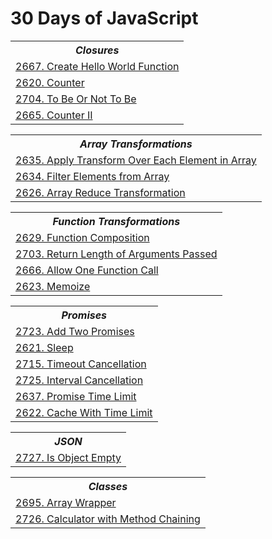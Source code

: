 # 30 Days of JavaScript

<table>
  <th>
    <b><i>Closures</i></b>
  </th>
  <tr>
    <td><a href="Solutions/JavaScript/create_hello_world_function.js">2667. Create Hello World Function</a></td>
  </tr>
  <tr>
    <td><a href="Solutions/JavaScript/counter.js">2620. Counter</a></td>
  </tr>
  <tr>
    <td><a href="Solutions/JavaScript/to_be_or_not_to_be.js">2704. To Be Or Not To Be</a></td>
  </tr>
  <tr>
    <td><a href="Solutions/JavaScript/counter_ii.js">2665. Counter II</a></td>
  </tr>
</table>

<table>
  <th>
    <b><i>Array Transformations</i></b>
  </th>
  <tr>
    <td><a href="Solutions/JavaScript/apply_transform_over_each_element_in_array.js">2635. Apply Transform Over Each Element in Array</a></td>
  </tr>
  <tr>
    <td><a href="Solutions/JavaScript/filter_elements_from_array.js">2634. Filter Elements from Array</a></td>
  </tr>
  <tr>
    <td><a href="Solutions/JavaScript/array_reduce_transformation.js">2626. Array Reduce Transformation</a></td>
  </tr>
</table>

<table>
  <th>
    <b><i>Function Transformations</i></b>
  </th>
  <tr>
    <td><a href="Solutions/JavaScript/function_composition.js">2629. Function Composition</a></td>
  </tr>
  <tr>
    <td><a href="Solutions/JavaScript/return_length_of_arguments_passed.js">2703. Return Length of Arguments Passed</a></td>
  </tr>
  <tr>
    <td><a href="Solutions/JavaScript/allow_one_function_call.js">2666. Allow One Function Call</a></td>
  </tr>
  <tr>
    <td><a href="Solutions/JavaScript/memoize.js">2623. Memoize</a></td>
  </tr>
</table>

<table>
  <th>
    <b><i>Promises</i></b>
  </th>
  <tr>
    <td><a href="Solutions/JavaScript/add_two_promises.js">2723. Add Two Promises</a></td>
  </tr>
  <tr>
    <td><a href="Solutions/JavaScript/sleep.js">2621. Sleep</a></td>
  </tr>
  <tr>
    <td><a href="Solutions/JavaScript/timeout_cancellation.js">2715. Timeout Cancellation</a></td>
  </tr>
  <tr>
    <td><a href="Solutions/JavaScript/interval_cancellation.js">2725. Interval Cancellation</a></td>
  </tr>
  <tr>
    <td><a href="Solutions/JavaScript/promise_time_limit.js">2637. Promise Time Limit</a></td>
  </tr>
  <tr>
    <td><a href="Solutions/JavaScript/cache_with_time_limit.js">2622. Cache With Time Limit</a></td>
  </tr>
</table>

<table>
  <th>
    <b><i>JSON</i></b>
  </th>
  <tr>
    <td><a href="Solutions/JavaScript/is_object_empty.js">2727. Is Object Empty</a></td>
  </tr>
</table>

<table>
  <th>
    <b><i>Classes</i></b>
  </th>
  <tr>
    <td><a href="Solutions/JavaScript/array_wrapper.js">2695. Array Wrapper</a></td>
  </tr>
  <tr>
    <td><a href="Solutions/JavaScript/calculator_with_method_chaining.js">2726. Calculator with Method Chaining</a></td>
  </tr>
</table>
